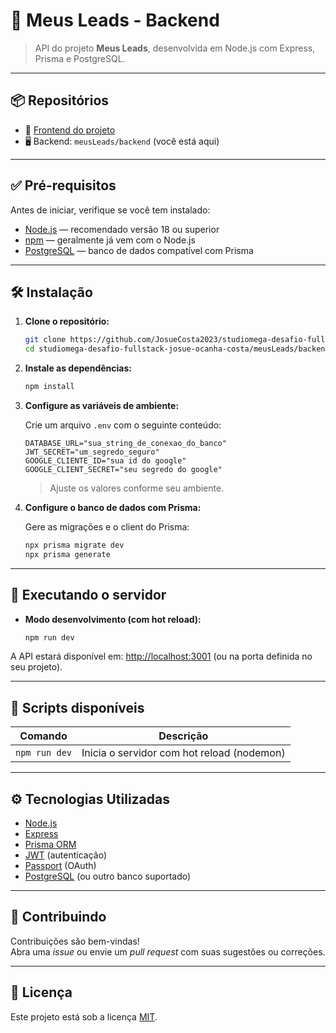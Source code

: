 # 🧾 Meus Leads - Backend

> API do projeto **Meus Leads**, desenvolvida em Node.js com Express, Prisma e PostgreSQL.

---

## 📦 Repositórios

- 🔗 [Frontend do projeto](https://github.com/seu-usuario/seu-repo/tree/main/meusLeads/frontend)
- 🖥️ Backend: `meusLeads/backend` (você está aqui)

---

## ✅ Pré-requisitos

Antes de iniciar, verifique se você tem instalado:

- [Node.js](https://nodejs.org/) — recomendado versão 18 ou superior  
- [npm](https://www.npmjs.com/) — geralmente já vem com o Node.js  
- [PostgreSQL](https://www.postgresql.org/) — banco de dados compatível com Prisma

---

## 🛠️ Instalação

1. **Clone o repositório:**

   ```bash
   git clone https://github.com/JosueCosta2023/studiomega-desafio-fullstack-josue-ocanha-costa.git
   cd studiomega-desafio-fullstack-josue-ocanha-costa/meusLeads/backend
   ```

2. **Instale as dependências:**

   ```bash
   npm install
   ```

3. **Configure as variáveis de ambiente:**

   Crie um arquivo `.env` com o seguinte conteúdo:

   ```env
   DATABASE_URL="sua_string_de_conexao_do_banco"
   JWT_SECRET="um_segredo_seguro"
   GOOGLE_CLIENTE_ID="sua id do google"
   GOOGLE_CLIENT_SECRET="seu segredo do google"
   ```

   > Ajuste os valores conforme seu ambiente.

4. **Configure o banco de dados com Prisma:**

   Gere as migrações e o client do Prisma:

   ```bash
   npx prisma migrate dev
   npx prisma generate
   ```

---

## 🚀 Executando o servidor

- **Modo desenvolvimento (com hot reload):**

  ```bash
  npm run dev
  ```

A API estará disponível em: [http://localhost:3001](http://localhost:3001) (ou na porta definida no seu projeto).

---

## 📜 Scripts disponíveis

| Comando         | Descrição                                |
|-----------------|--------------------------------------------|
| `npm run dev`   | Inicia o servidor com hot reload (nodemon) |


---

## ⚙️ Tecnologias Utilizadas

- [Node.js](https://nodejs.org/)
- [Express](https://expressjs.com/)
- [Prisma ORM](https://www.prisma.io/)
- [JWT](https://jwt.io/) (autenticação)
- [Passport](http://www.passportjs.org/) (OAuth)
- [PostgreSQL](https://www.postgresql.org/) (ou outro banco suportado)

---

## 🧠 Contribuindo

Contribuições são bem-vindas!  
Abra uma *issue* ou envie um *pull request* com suas sugestões ou correções.

---

## 📄 Licença

Este projeto está sob a licença [MIT](https://opensource.org/licenses/MIT).
